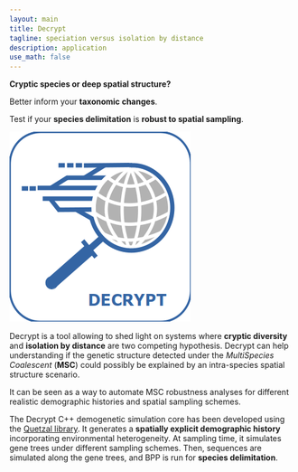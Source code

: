 ```yaml
---
layout: main
title: Decrypt
tagline: speciation versus isolation by distance
description: application
use_math: false
---
```


**Cryptic species or deep spatial structure?**

Better inform your **taxonomic changes**.

Test if your **species delimitation** is **robust to spatial sampling**.

![DECRYPT](/draw/logos/decrypt.png)

Decrypt is a tool allowing to shed light on systems where **cryptic diversity** and
**isolation by distance** are two competing hypothesis. Decrypt can help understanding
if the genetic structure detected under the *MultiSpecies Coalescent* (**MSC**) could possibly
be explained by an intra-species spatial structure scenario.

It can be seen as a way to automate MSC robustness analyses for different realistic demographic histories
and spatial sampling schemes.

The Decrypt C++ demogenetic simulation core has been developed using the [Quetzal library](/pages/quetzal).
It generates a **spatially explicit demographic history** incorporating environmental
heterogeneity. At sampling time, it simulates gene trees under different sampling schemes.
Then, sequences are simulated along the gene trees, and BPP is run for **species delimitation**.
